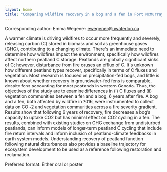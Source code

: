 ```yaml
---
layout: home
title: "Comparing wildfire recovery in a bog and a fen in Fort McMurray, Alberta"
---
```



Corresponding author: Emma Wegener: ewegener@uwaterloo.ca

A warmer climate is driving wildfires to occur more frequently and severely, releasing carbon (C) stored in biomass and soil as greenhouse gases (GHG), contributing to a changing climate. There's an immediate need to determine how wildfires impact the environment, specifically how wildfires affect northern peatland C storage. Peatlands are globally significant sinks of C; however, disturbance from fire causes an efflux of C. It's unknown how different peatland types recover, specifically in terms of C fluxes and vegetation. Most research is focused on precipitation-fed bogs, and little is known about whether recovery in groundwater-fed fens is comparable, despite fens accounting for most peatlands in western Canada. Thus, the objectives of the study are to examine differences in (i) C fluxes and (ii) vegetation communities between a fen and a bog, 6 years after fire. A bog and a fen, both affected by wildfire in 2016, were instrumented to collect data on CO¬2 and vegetation communities across a fire severity gradient. Results show that following 6 years of recovery, fire decreases a bog’s capacity to uptake CO2 but has minimal effect on CO2 cycling in a fen. The results, combined with existing studies on GHG exchange from undisturbed peatlands, can inform models of longer-term peatland C cycling that include fire return intervals and inform inclusion of peatland-climate feedbacks in earth system models. Understanding recovery of peatland function following natural disturbances also provides a baseline trajectory for ecosystem development to be used as a reference following restoration and reclamation.

Preferred format: Either oral or poster
